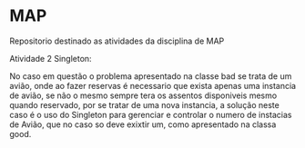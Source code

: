 # MAP
Repositorio destinado as atividades da disciplina de MAP

Atividade 2 Singleton:

No caso em questão o problema apresentado na classe bad se trata de um avião, onde ao fazer reservas é necessario que exista apenas uma instancia de avião, se não o mesmo sempre tera os assentos disponiveis mesmo quando reservado, por se tratar de uma nova instancia,
a solução neste caso é o uso do Singleton para gerenciar e controlar o numero de instacias de Avião, que no caso so deve exixtir um, como apresentado na classa good.
